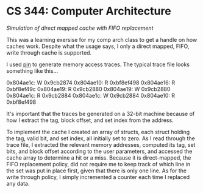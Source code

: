 CS 344: Computer Architecture
========

*Simulation of direct mapped cache with FIFO replacement*

This was a learning exersise for my comp arch class to get a handle on how caches work. Despite what the usage says, I only a direct mapped, FIFO, write through cache is supported.

I used [pin](http://software.intel.com/sites/landingpage/pintool/docs/58423/Pin/html/) to generate memory access traces. The typical trace file looks something like this...

0x804ae1c: W 0x9cb2874
0x804ae10: R 0xbf8ef498
0x804ae16: R 0xbf8ef49c
0x804ae19: R 0x9cb2880
0x804ae19: W 0x9cb2880
0x804ae1c: R 0x9cb2884
0x804ae1c: W 0x9cb2884
0x804ae10: R 0xbf8ef498

It's important that the traces be generated on a 32-bit machine because of how I extract the tag, block offset, and set index from the address.

To implement the cache I created an array of structs, each struct holding the tag, valid bit, and set index, all initially set to zero. As I read through the trace file, I extracted the relevant memory addresses, computed its tag, set bits, and block offset according to the user parameters, and accessed the cache array to determine a hit or a miss. Because it is direct-mapped, the FIFO replacement policy, did not require me to keep track of which line in the set was put in place first, given that there is only one line. As for the write through policy, I simply incremented a counter each time I replaced any data.
